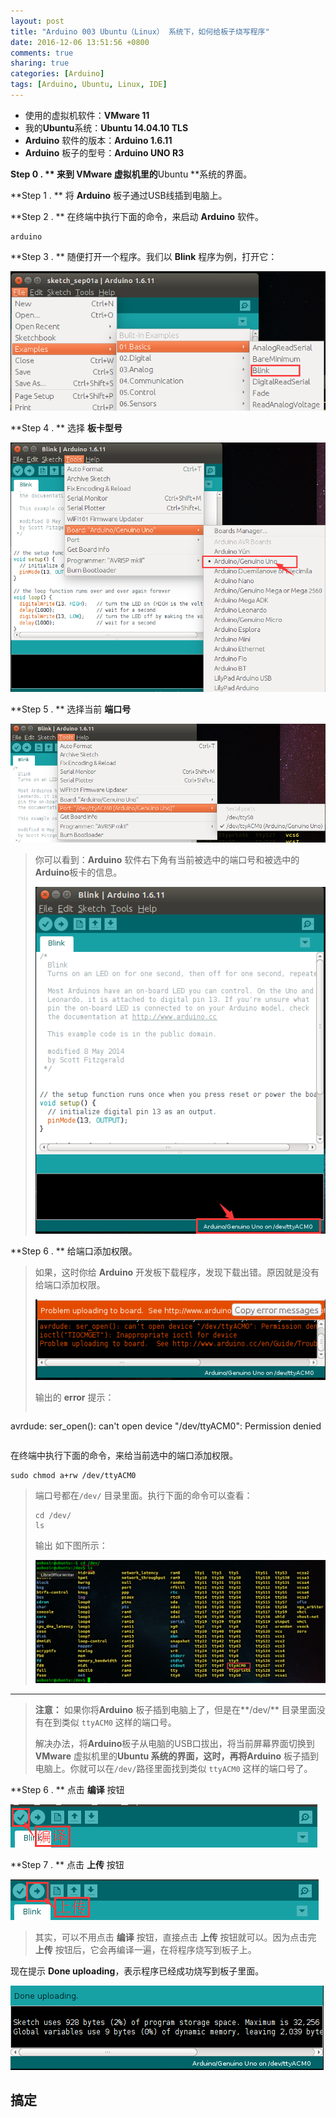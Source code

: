 ```yaml
---
layout: post
title: "Arduino 003 Ubuntu（Linux） 系统下，如何给板子烧写程序"
date: 2016-12-06 13:51:56 +0800
comments: true
sharing: true
categories: [Arduino]
tags: [Arduino, Ubuntu, Linux, IDE]
---
```


* 使用的虚拟机软件：**VMware 11**
* 我的**Ubuntu**系统：**Ubuntu 14.04.10 TLS**
* **Arduino** 软件的版本：**Arduino 1.6.11**
* **Arduino** 板子的型号：**Arduino UNO R3**

**Step 0 . ** 来到 **VMware** 虚拟机里的**Ubuntu **系统的界面。

**Step 1 . ** 将 **Arduino** 板子通过USB线插到电脑上。

**Step 2 . ** 在终端中执行下面的命令，来启动 **Arduino** 软件。

```
arduino
```

**Step 3 . ** 随便打开一个程序。我们以 **Blink** 程序为例，打开它：

![Alt text](/images/2016-12-6-Arduino-Ubuntu-Linux-board-upload-program/1472659956768.png)

**Step 4 . ** 选择 **板卡型号**

![Alt text](/images/2016-12-6-Arduino-Ubuntu-Linux-board-upload-program/1472660070620.png)

**Step 5 . ** 选择当前 **端口号**

![Alt text](/images/2016-12-6-Arduino-Ubuntu-Linux-board-upload-program/1472660146798.png)

> 你可以看到：**Arduino** 软件右下角有当前被选中的端口号和被选中的**Arduino**板卡的信息。
> 
>![Alt text](/images/2016-12-6-Arduino-Ubuntu-Linux-board-upload-program/1472660193423.png)

**Step 6 . ** 给端口添加权限。

> 如果，这时你给 **Arduino** 开发板下载程序，发现下载出错。原因就是没有给端口添加权限。
> 
> ![Alt text](/images/2016-12-6-Arduino-Ubuntu-Linux-board-upload-program/1472660225037.png)
> 
> 输出的 **error** 提示：
> 
>```
avrdude: ser_open(): can't open device "/dev/ttyACM0": Permission denied
>```

在终端中执行下面的命令，来给当前选中的端口添加权限。

```
sudo chmod a+rw /dev/ttyACM0
```

> 端口号都在`/dev/` 目录里面。执行下面的命令可以查看：
> ```
> cd /dev/
> ls
> ```
> 输出 如下图所示：
> 
> ![Alt text](/images/2016-12-6-Arduino-Ubuntu-Linux-board-upload-program/1472660593893.png)

---

> **注意：** 如果你将**Arduino** 板子插到电脑上了，但是在**/dev/** 目录里面没有在到类似 `ttyACM0` 这样的端口号。
> 
> 解决办法，将**Arduino**板子从电脑的USB口拔出，将当前屏幕界面切换到**VMware** 虚拟机里的**Ubuntu **系统的界面，这时，再将**Arduino** 板子插到电脑上。你就可以在`/dev/`路径里面找到类似 `ttyACM0` 这样的端口号了。


**Step 6 . ** 点击 **编译** 按钮

![Alt text](/images/2016-12-6-Arduino-Ubuntu-Linux-board-upload-program/1472660394610.png)


**Step 7 . ** 点击 **上传** 按钮

![Alt text](/images/2016-12-6-Arduino-Ubuntu-Linux-board-upload-program/1472660434092.png)

> 其实，可以不用点击 **编译** 按钮，直接点击 **上传** 按钮就可以。因为点击完 **上传** 按钮后，它会再编译一遍，在将程序烧写到板子上。

现在提示 **Done uploading**，表示程序已经成功烧写到板子里面。

![Alt text](/images/2016-12-6-Arduino-Ubuntu-Linux-board-upload-program/1472660284963.png)

## 搞定


